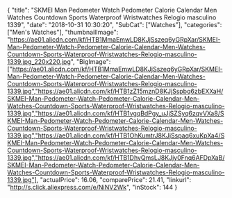 {
	"title": "SKMEI Man Pedometer Watch Pedometer Calorie Calendar Men Watches Countdown Sports Waterproof Wristwatches Relogio masculino 1339",
	"date": "2018-10-31 10:30:20",
	"SubCat": ["Watches"],
	"categories": ["Men's Watches"],
	"thumbnailImage": "https://ae01.alicdn.com/kf/HTB1MmaEmwLD8KJjSszeq6yGRpXar/SKMEI-Man-Pedometer-Watch-Pedometer-Calorie-Calendar-Men-Watches-Countdown-Sports-Waterproof-Wristwatches-Relogio-masculino-1339.jpg_220x220.jpg",
	"BigImage": ["https://ae01.alicdn.com/kf/HTB1MmaEmwLD8KJjSszeq6yGRpXar/SKMEI-Man-Pedometer-Watch-Pedometer-Calorie-Calendar-Men-Watches-Countdown-Sports-Waterproof-Wristwatches-Relogio-masculino-1339.jpg","https://ae01.alicdn.com/kf/HTB1zZ15mznD8KJjSspbq6zbEXXaH/SKMEI-Man-Pedometer-Watch-Pedometer-Calorie-Calendar-Men-Watches-Countdown-Sports-Waterproof-Wristwatches-Relogio-masculino-1339.jpg","https://ae01.alicdn.com/kf/HTB1vgqBdPgy_uJjSZSyq6zqvVXa8/SKMEI-Man-Pedometer-Watch-Pedometer-Calorie-Calendar-Men-Watches-Countdown-Sports-Waterproof-Wristwatches-Relogio-masculino-1339.jpg","https://ae01.alicdn.com/kf/HTB1OhKumtrJ8KJjSspaq6xuKpXa4/SKMEI-Man-Pedometer-Watch-Pedometer-Calorie-Calendar-Men-Watches-Countdown-Sports-Waterproof-Wristwatches-Relogio-masculino-1339.jpg","https://ae01.alicdn.com/kf/HTB1DhvQmsLJ8KJjy0Fnq6AFDpXaB/SKMEI-Man-Pedometer-Watch-Pedometer-Calorie-Calendar-Men-Watches-Countdown-Sports-Waterproof-Wristwatches-Relogio-masculino-1339.jpg"],
	"actualPrice": 16.06,
	"comparePrice": 21.41,
	"linkurl": "http://s.click.aliexpress.com/e/NiNV2Wk",
	"inStock": 144
}
